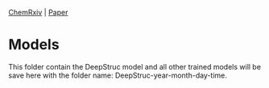 [ChemRxiv](https://chemrxiv.org/engage/chemrxiv/article-details/6221f17357a9d20c9a729ecb)  |  [Paper](https://pubs.rsc.org/en/content/articlelanding/2023/dd/d2dd00086e)

# Models
This folder contain the DeepStruc model and all other trained models will be save here with the folder name:
DeepStruc-year-month-day-time. 
